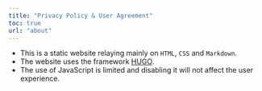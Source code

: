 ```yaml
---
title: "Privacy Policy & User Agreement"
toc: true
url: "about"
---
```


- This is a static website relaying mainly on `HTML`, `CSS` and `Markdown`.
- The website uses the framework [HUGO](https://gohugo.io/).
- The use of JavaScript is limited and disabling it will not affect the user experience.

